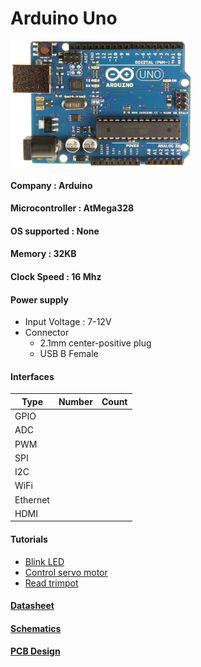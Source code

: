 # Arduino Uno
<img src="ArduinoUno_R3_Front.jpg" height="200"  > 

#### Company : Arduino
#### Microcontroller : AtMega328
#### OS supported : None
#### Memory : 32KB
#### Clock Speed : 16 Mhz
#### Power supply
* Input Voltage : 7-12V
* Connector
  * 2.1mm center-positive plug
  * USB B Female
	
#### Interfaces

|Type|Number|Count|
|---|---|---|
|GPIO|
|ADC|
|PWM|
|SPI|
|I2C|
|WiFi|
|Ethernet|
|HDMI|

#### Tutorials
* [Blink LED]()
* [Control servo motor]()
* [Read trimpot]()

#### [Datasheet](http://www.atmel.com/Images/doc8161.pdf)
#### [Schematics](http://arduino.cc/en/uploads/Main/Arduino_Uno_Rev3-schematic.pdf)
#### [PCB Design](http://arduino.cc/en/uploads/Main/arduino_Uno_Rev3-02-TH.zip)
